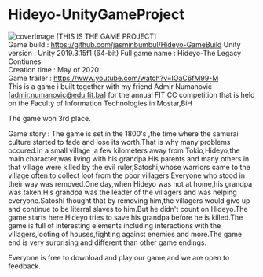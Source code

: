 # Hideyo-UnityGameProject
![coverImage](https://github.com/jasminbumbul/Hideyo-UnityGameProject/blob/master/Hideyo%20-%20The%20Legacy%20Continues/Assets/Textures/CoverImage.png)
[THIS IS THE GAME PROJECT]  
Game build : https://github.com/jasminbumbul/Hideyo-GameBuild 
Unity version : Unity 2019.3.15f1 (64-bit)
Full game name : Hideyo-The Legacy Contiunes  
Creation time : May of 2020  
Game trailer : https://www.youtube.com/watch?v=IOaC6fM99-M  
This is a game i built together with my friend Admir Numanović [admir.numanovic@edu.fit.ba] for the annual FIT CC competition that is held on the Faculty of Information Technologies in Mostar,BiH  

The game won 3rd place.  

Game story : The game is set in the 1800's ,the time where the samurai culture started to fade and lose its worth.That is why many problems occured.In a small village ,a few kilometers away from Tokio,Hideyo,the main character,was living with his grandpa.His parents and many others in that village were killed by the evil ruler,Satoshi,whose warriors came to the village often to collect loot from the poor villagers.Everyone who stood in their way was removed.One day,when Hideyo was not at home,his grandpa was taken.His grandpa was the leader of the villagers and was helping everyone.Satoshi thought that by removing him,the villagers would give up and continue to be literral slaves to him.But he didn't count on Hideyo.The game starts here.Hideyo tries to save his grandpa before he is killed.The game is full of interesting elements including interactions with the villagers,looting of houses,fighting against enemies and more.The game end is very surprising and different than other game endings.  

Everyone is free to download and play our game,and we are open to feedback.  
